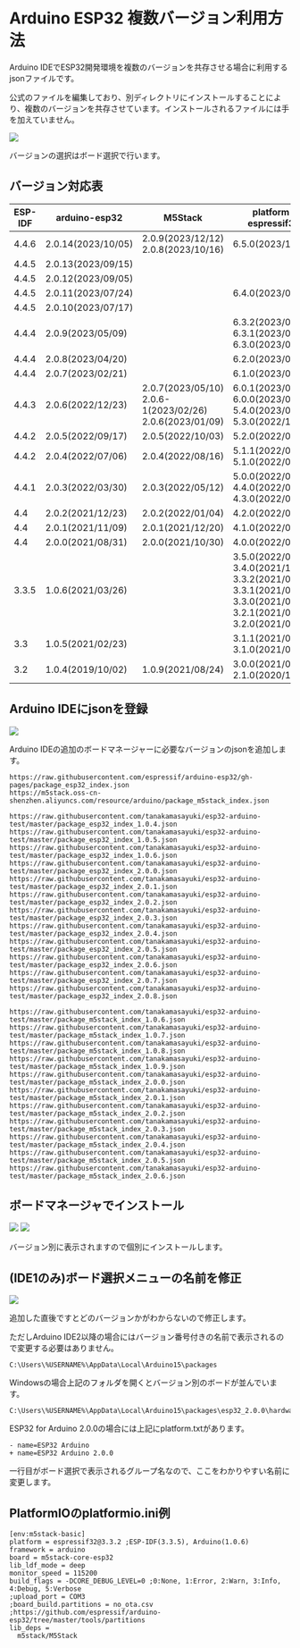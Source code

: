 # Arduino ESP32 複数バージョン利用方法

Arduino IDEでESP32開発環境を複数のバージョンを共存させる場合に利用するjsonファイルです。

公式のファイルを編集しており、別ディレクトリにインストールすることにより、複数のバージョンを共存させています。インストールされるファイルには手を加えていません。

![](img/top.png)

バージョンの選択はボード選択で行います。

## バージョン対応表

| ESP-IDF | arduino-esp32      | M5Stack                                                       | platform-espressif32                                                                                                                            |
|---------|--------------------|---------------------------------------------------------------|-------------------------------------------------------------------------------------------------------------------------------------------------|
| 4.4.6   | 2.0.14(2023/10/05) | 2.0.9(2023/12/12)<br>2.0.8(2023/10/16)                        | 6.5.0(2023/12/27)                                                                                                                               |
| 4.4.5   | 2.0.13(2023/09/15) |                                                               |                                                                                                                                                 |
| 4.4.5   | 2.0.12(2023/09/05) |                                                               |                                                                                                                                                 |
| 4.4.5   | 2.0.11(2023/07/24) |                                                               | 6.4.0(2023/08/31)                                                                                                                               |
| 4.4.5   | 2.0.10(2023/07/17) |                                                               |                                                                                                                                                 |
| 4.4.4   | 2.0.9(2023/05/09)  |                                                               | 6.3.2(2023/06/20)<br>6.3.1(2023/05/26)<br>6.3.0(2023/05/19)                                                                                     |
| 4.4.4   | 2.0.8(2023/04/20)  |                                                               | 6.2.0(2023/04/29)                                                                                                                               |
| 4.4.4   | 2.0.7(2023/02/21)  |                                                               | 6.1.0(2023/03/09)                                                                                                                               |
| 4.4.3   | 2.0.6(2022/12/23)  | 2.0.7(2023/05/10)<br>2.0.6-1(2023/02/26)<br>2.0.6(2023/01/09) | 6.0.1(2023/02/06)<br>6.0.0(2023/01/17)<br>5.4.0(2023/06/23)<br>5.3.0(2022/12/30)                                                                |
| 4.4.2   | 2.0.5(2022/09/17)  | 2.0.5(2022/10/03)                                             | 5.2.0(2022/09/30)                                                                                                                               |
| 4.4.2   | 2.0.4(2022/07/06)  | 2.0.4(2022/08/16)                                             | 5.1.1(2022/08/26)<br>5.1.0(2022/08/01)                                                                                                          |
| 4.4.1   | 2.0.3(2022/03/30)  | 2.0.3(2022/05/12)                                             | 5.0.0(2022/06/30)<br>4.4.0(2022/06/01)<br>4.3.0(2022/05/21)                                                                                     |
| 4.4     | 2.0.2(2021/12/23)  | 2.0.2(2022/01/04)                                             | 4.2.0(2022/04/29)                                                                                                                               |
| 4.4     | 2.0.1(2021/11/09)  | 2.0.1(2021/12/20)                                             | 4.1.0(2022/04/22)                                                                                                                               |
| 4.4     | 2.0.0(2021/08/31)  | 2.0.0(2021/10/30)                                             | 4.0.0(2022/04/22)                                                                                                                               |
| 3.3.5   | 1.0.6(2021/03/26)  |                                                               | 3.5.0(2022/01/28)<br>3.4.0(2021/11/12)<br>3.3.2(2021/08/31)<br>3.3.1(2021/07/27)<br>3.3.0(2021/06/30)<br>3.2.1(2021/05/31)<br>3.2.0(2021/03/29) |
| 3.3     | 1.0.5(2021/02/23)  |                                                               | 3.1.1(2021/03/19)<br>3.1.0(2021/02/26)                                                                                                          |
| 3.2     | 1.0.4(2019/10/02)  | 1.0.9(2021/08/24)                                             | 3.0.0(2021/01/30)<br>2.1.0(2020/12/02)                                                                                                          |

## Arduino IDEにjsonを登録

![](img/add_json.png)

Arduino IDEの追加のボードマネージャーに必要なバージョンのjsonを追加します。

```
https://raw.githubusercontent.com/espressif/arduino-esp32/gh-pages/package_esp32_index.json
https://m5stack.oss-cn-shenzhen.aliyuncs.com/resource/arduino/package_m5stack_index.json

https://raw.githubusercontent.com/tanakamasayuki/esp32-arduino-test/master/package_esp32_index_1.0.4.json
https://raw.githubusercontent.com/tanakamasayuki/esp32-arduino-test/master/package_esp32_index_1.0.5.json
https://raw.githubusercontent.com/tanakamasayuki/esp32-arduino-test/master/package_esp32_index_1.0.6.json
https://raw.githubusercontent.com/tanakamasayuki/esp32-arduino-test/master/package_esp32_index_2.0.0.json
https://raw.githubusercontent.com/tanakamasayuki/esp32-arduino-test/master/package_esp32_index_2.0.1.json
https://raw.githubusercontent.com/tanakamasayuki/esp32-arduino-test/master/package_esp32_index_2.0.2.json
https://raw.githubusercontent.com/tanakamasayuki/esp32-arduino-test/master/package_esp32_index_2.0.3.json
https://raw.githubusercontent.com/tanakamasayuki/esp32-arduino-test/master/package_esp32_index_2.0.4.json
https://raw.githubusercontent.com/tanakamasayuki/esp32-arduino-test/master/package_esp32_index_2.0.5.json
https://raw.githubusercontent.com/tanakamasayuki/esp32-arduino-test/master/package_esp32_index_2.0.6.json
https://raw.githubusercontent.com/tanakamasayuki/esp32-arduino-test/master/package_esp32_index_2.0.7.json
https://raw.githubusercontent.com/tanakamasayuki/esp32-arduino-test/master/package_esp32_index_2.0.8.json

https://raw.githubusercontent.com/tanakamasayuki/esp32-arduino-test/master/package_m5stack_index_1.0.6.json
https://raw.githubusercontent.com/tanakamasayuki/esp32-arduino-test/master/package_m5stack_index_1.0.7.json
https://raw.githubusercontent.com/tanakamasayuki/esp32-arduino-test/master/package_m5stack_index_1.0.8.json
https://raw.githubusercontent.com/tanakamasayuki/esp32-arduino-test/master/package_m5stack_index_1.0.9.json
https://raw.githubusercontent.com/tanakamasayuki/esp32-arduino-test/master/package_m5stack_index_2.0.0.json
https://raw.githubusercontent.com/tanakamasayuki/esp32-arduino-test/master/package_m5stack_index_2.0.1.json
https://raw.githubusercontent.com/tanakamasayuki/esp32-arduino-test/master/package_m5stack_index_2.0.2.json
https://raw.githubusercontent.com/tanakamasayuki/esp32-arduino-test/master/package_m5stack_index_2.0.3.json
https://raw.githubusercontent.com/tanakamasayuki/esp32-arduino-test/master/package_m5stack_index_2.0.4.json
https://raw.githubusercontent.com/tanakamasayuki/esp32-arduino-test/master/package_m5stack_index_2.0.5.json
https://raw.githubusercontent.com/tanakamasayuki/esp32-arduino-test/master/package_m5stack_index_2.0.6.json
```

## ボードマネージャでインストール

![](img/esp32.png)
![](img/m5stack.png)

バージョン別に表示されますので個別にインストールします。

## (IDE1のみ)ボード選択メニューの名前を修正

![](img/noname.png)

追加した直後ですとどのバージョンかがわからないので修正します。

ただしArduino IDE2以降の場合にはバージョン番号付きの名前で表示されるので変更する必要はありません。

```
C:\Users\%USERNAME%\AppData\Local\Arduino15\packages
```

Windowsの場合上記のフォルダを開くとバージョン別のボードが並んでいます。

```
C:\Users\%USERNAME%\AppData\Local\Arduino15\packages\esp32_2.0.0\hardware\esp32\2.0.0\platform.txt
```

ESP32 for Arduino 2.0.0の場合には上記にplatform.txtがあります。

```
- name=ESP32 Arduino
+ name=ESP32 Arduino 2.0.0
```

一行目がボード選択で表示されるグループ名なので、ここをわかりやすい名前に変更します。

## PlatformIOのplatformio.ini例
```
[env:m5stack-basic]
platform = espressif32@3.3.2 ;ESP-IDF(3.3.5), Arduino(1.0.6)
framework = arduino
board = m5stack-core-esp32
lib_ldf_mode = deep
monitor_speed = 115200
build_flags = -DCORE_DEBUG_LEVEL=0 ;0:None, 1:Error, 2:Warn, 3:Info, 4:Debug, 5:Verbose
;upload_port = COM3
;board_build.partitions = no_ota.csv ;https://github.com/espressif/arduino-esp32/tree/master/tools/partitions
lib_deps = 
  m5stack/M5Stack
```
